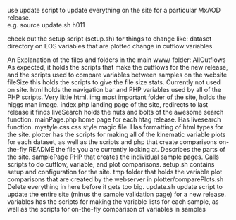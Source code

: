 use update script to update everything on the site for a particular MxAOD release.  
e.g. source update.sh h011

check out the setup script (setup.sh) for things to change like:
  dataset directory on EOS
  variables that are plotted
  change in cutflow variables
  
An Explanation of the files and folders in the main www/ folder:
  AllCutflows
    As expected, it holds the scripts that make the cutflows for the new release, 
    and the scripts used to compare variables between samples on the website
  fileSize
    this holds the scripts to give the file size stats.  Currently not used on site.
  html
    holds the navigation bar and PHP variables used by all of the PHP scripts. Very little html.
  img
    most important folder of the site, holds the higgs man image.
  index.php
    landing page of the site, redirects to last release it finds
  liveSearch
    holds the nuts and bolts of the awesome search function. 
  mainPage.php
    home page for each htag release.  Has livesearch function.
  mystyle.css
    css style magic file.  Has formatting of html types for the site.
  plotter
    has the scripts for making all of the kinematic variable plots for each dataset, as
    well as the scripts and php that create comparisons on-the-fly
  README
    the file you are currently looking at.  Describes the parts of the site.
  samplePage
    PHP that creates the individual sample pages.  Calls scripts to do cutflow, variable, and 
    plot comparisons.
  setup.sh
    contains setup and configuration for the site.
  tmp
    folder that holds the variable plot comparisons that are created by the webserver in plotter/comparePlots.sh
    Delete everything in here before it gets too big.
  update.sh
    update script to update the entire site (minus the sample validation page) for a new release.
  variables
    has the scripts for making the variable lists for each sample, as well as the scripts
    for on-the-fly comparison of variables in samples
